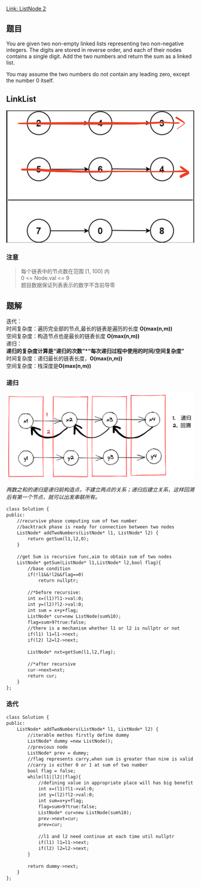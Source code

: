 [Link: ListNode 2](https://leetcode.cn/problems/add-two-numbers/)

## 题目
You are given two non-empty linked lists representing two non-negative integers. The digits are stored in reverse order, and each of their nodes contains a single digit. Add the two numbers and return the sum as a linked list.

You may assume the two numbers do not contain any leading zero, except the number 0 itself.

## LinkList
![](./2.Sum%20of%20Two.png)

### 注意

>每个链表中的节点数在范围 [1, 100] 内 \
0 <= Node.val <= 9 \
题目数据保证列表表示的数字不含前导零 

## 题解
迭代：\
时间复杂度：遍历完全部的节点,最长的链表是遍历的长度 **O(max(n,m))** \
空间复杂度：构造节点也是最长的链表长度 **O(max(n,m))** \
递归：\
**递归的复杂度计算是“递归的次数”*“每次递归过程中使用的时间/空间复杂度”** \
时间复杂度：递归最长的链表长度，**O(max(n,m))** \
空间复杂度：栈深度是**O(max(n,m))**

### 递归
![](2.%20recursive.png)

*两数之和的递归是递归前构造点，不建立两点的关系；递归后建立关系，这样回溯后有第一个节点，就可以出发串联所有。*

```
class Solution {
public:
    //recursive phase computing sum of two number
    //backtrack phase is ready for connection between two nodes
    ListNode* addTwoNumbers(ListNode* l1, ListNode* l2) {
        return getSum(l1,l2,0);
    }

    //get Sum is recursive func,aim to obtain sum of two nodes
    ListNode* getSum(ListNode* l1,ListNode* l2,bool flag){
        //base condition
        if(!l1&&!l2&&flag==0)
            return nullptr;
        
        //*before recursive:
        int x=(l1)?l1->val:0;
        int y=(l2)?l2->val:0;
        int sum = x+y+flag;
        ListNode* cur=new ListNode(sum%10);
        flag=sum>9?true:false;
        //there is a mechanism whether l1 or l2 is nullptr or not
        if(l1) l1=l1->next;
        if(l2) l2=l2->next;

        ListNode* nxt=getSum(l1,l2,flag);
        
        //*after recursive
        cur->next=nxt;
        return cur;
    }
};
```

### 迭代

```
class Solution {
public:
    ListNode* addTwoNumbers(ListNode* l1, ListNode* l2) {
        //iterable methos firstly define dummy
        ListNode* dummy =new ListNode();
        //previous node 
        ListNode* prev = dummy;
        //flag represents carry,when sum is greater than nine is valid  
        //carry is either 0 or 1 at sum of two number
        bool flag = false; 
        while(l1||l2||flag){
            //defining value in appropriate place will has big benefit
            int x=(l1)?l1->val:0;
            int y=(l2)?l2->val:0;
            int sum=x+y+flag;
            flag=sum>9?true:false;
            ListNode* cur=new ListNode(sum%10);
            prev->next=cur;
            prev=cur;

            //l1 and l2 need continue at each time util nullptr
            if(l1) l1=l1->next;
            if(l2) l2=l2->next;
        }

        return dummy->next;
    }
};
```







